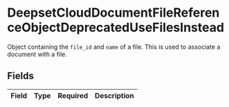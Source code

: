 # DeepsetCloudDocumentFileReferenceObjectDeprecatedUseFilesInstead

Object containing the `file_id` and `name` of a file. This is used to associate a document with a file.


## Fields

| Field       | Type        | Required    | Description |
| ----------- | ----------- | ----------- | ----------- |